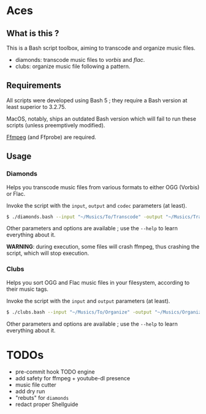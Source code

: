# Aces

## What is this ?

This is a Bash script toolbox, aiming to transcode and organize music files.
- diamonds: transcode music files to _vorbis_ and _flac_.
- clubs: organize music file following a pattern.

## Requirements 

All scripts were developed using Bash 5 ; they require a Bash version at least superior to 3.2.75.

MacOS, notably, ships an outdated Bash version which will fail to run these scripts (unless preemptively modified).

[Ffmpeg](https://ffmpeg.org/download.html) (and Ffprobe) are required.

## Usage

### Diamonds

Helps you transcode music files from various formats to either OGG (Vorbis) or Flac. 

Invoke the script with the `input`, `output` and `codec` parameters (at least).

```bash
$ ./diamonds.bash --input "~/Musics/To/Transcode" -output "~/Musics/Transcoded" -codec vorbis
```

Other parameters and options are available ; use the `--help` to learn everything about it.

**WARNING**: during execution, some files will crash ffmpeg, thus crashing the script, which will stop execution.

### Clubs 

Helps you sort OGG and Flac music files in your filesystem, according to their music tags. 

Invoke the script with the `input` and `output` parameters (at least).

```bash
$ ./clubs.bash --input "~/Musics/To/Organize" -output "~/Musics/Organized" 
```

Other parameters and options are available ; use the `--help` to learn everything about it.

# TODOs

- pre-commit hook TODO engine
- add safety for ffmpeg + youtube-dl presence
- music file cutter
- add dry run
- "rebuts" for `diamonds`
- redact proper Shellguide
